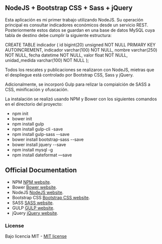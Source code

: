 ## NodeJS + Bootstrap CSS + Sass + jQuery

Esta aplicación es mi primer trabajo utilizando NodeJS. Su operación principal es consultar indicadores económicos desde un servicio REST. Posteriormente estos datos se guardan en una base de datos MySQL cuya tabla de destino debe cumplir la siguiente estructura:

CREATE TABLE indicador (
  id bigint(20) unsigned NOT NULL PRIMARY KEY AUTOINCREMENT,
  indicador varchar(100) NOT NULL,
  nombre varchar(250) NOT NULL,
  fecha datetime NOT NULL,
  valor float NOT NULL,
  unidad_medida varchar(100) NOT NULL
); 

Todos los rescates y publicaciones se realizaron con NodeJS, mietras que el despliegue está controlado por Bootstrap CSS, Sass y jQuery.

Adicionalmente, se incorporó Gulp para relizar la compialción de SASS a CSS, minificación y ofuscación.

La instalación se realizó usando NPM y Bower con los siguientes comandos en el directorio del proyecto:
- npm init
- bower init
- npm install gulp
- npm install gulp-cli -save
- npm install gulp-sass --save
- bower install bootstrap-sass --save
- bower install jquery --save
- npm install mysql -g
- npm install dateformat —save


## Official Documentation

- NPM [NPM website](https://www.npmjs.com/).
- Bower [Bower website](https://bower.io/).
- NodeJS [NodeJS website](https://nodejs.org/es/).
- Bootstrap CSS [Bootstrap CSS website](http://getbootstrap.com/css/).
- SASS [SASS website](http://sass-lang.com/).
- GULP [GULP website](http://gulpjs.com/).
- jQuery [jQuery website](https://jquery.com/).

### License

Bajo licencia MIT - [MIT license](http://opensource.org/licenses/MIT)
